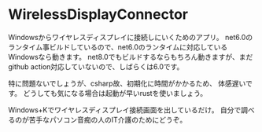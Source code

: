 # WirelessDisplayConnector

Windowsからワイヤレスディスプレイに接続しにいくためのアプリ。
net6.0のランタイム事ビルドしているので、net6.0のランタイムに対応しているWindowsなら動きます。
net8.0でもビルドするならもちろん動きますが、まだgithub action対応していないので、しばらくは6.0です。

特に問題ないでしょうが、csharp故、初期化に時間がかかるため、
体感遅いです。
どうしても気になる場合は起動が早いrustを使いましょう。

Windows+Kでワイヤレスディスプレイ接続画面を出しているだけ。
自分で調べるのが苦手なパソコン音痴の人のIT介護のためにどうぞ。

